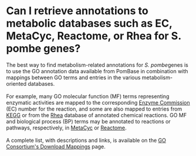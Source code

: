 # Can I retrieve annotations to metabolic databases such as EC, MetaCyc, Reactome, or Rhea for S. pombe genes?
<!-- pombase_categories: Querying/Searching,Using Ontologies -->

The best way to find metabolism-related annotations for *S. pombe*genes
is to use the GO annotation data available from PomBase in combination
with mappings between GO terms and entries in the various
metabolism-oriented databases.\
\
For example, many GO molecular function (MF) terms representing
enzymatic activities are mapped to the corresponding [Enzyme Commission](http://www.chem.qmul.ac.uk/iubmb/enzyme/) (EC) number for the
reaction, and some are also mapped to entries from 
[KEGG](http://www.genome.jp/kegg/) or from the
[Rhea](http://www.rhea-db.org/home) database of annotated chemical
reactions. GO MF and biological process (BP) terms may be annotated to
reactions or pathways, respectively, in [MetaCyc](http://metacyc.org/) or
[Reactome](http://www.reactome.org/).\
\
A complete list, with descriptions and links, is available on the [GO Consortium's Download Mappings](http://geneontology.org/page/download-mappings) page.

